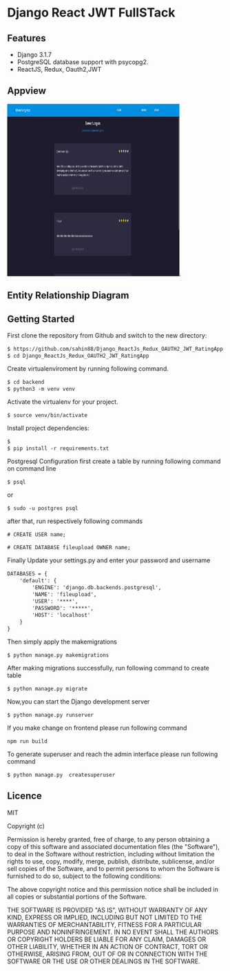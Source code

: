 # Django React  JWT FullSTack 

## Features

- Django 3.1.7
- PostgreSQL database support with psycopg2.
- ReactJS, Redux, Oauth2,JWT

## Appview

<img src="https://github.com/sahin88/Django_ReactJs_Redux_OAUTH2_JWT_RatingApp/blob/main/bewertung.png"  width="400px" height="400px">.

## Entity Relationship Diagram


## Getting Started

First clone the repository from Github and switch to the new directory:

```
$ https://github.com/sahin88/Django_ReactJs_Redux_OAUTH2_JWT_RatingApp
$ cd Django_ReactJs_Redux_OAUTH2_JWT_RatingApp

```

Create virtualenviroment by running following command.

```
$ cd backend 
$ python3 -m venv venv

```

Activate the virtualenv for your project.

```
$ source venv/bin/activate

```

Install project dependencies:

```
$
$ pip install -r requirements.txt

```

Postgresql Configuration first create a table by running following command on command line

```
$ psql

```

or

```
$ sudo -u postgres psql

```

after that, run respectively following commands

```
# CREATE USER name;
```

```
# CREATE DATABASE fileupload OWNER name;
```

Finally Update your settings.py and enter your password and username

```
DATABASES = {
    'default': {
        'ENGINE': 'django.db.backends.postgresql',
        'NAME': 'fileupload',
        'USER': '****',
        'PASSWORD': '*****',
        'HOST': 'localhost'
    }
}

```

Then simply apply the makemigrations

```
$ python manage.py makemigrations

```

After making migrations successfully, run following command to create table

```
$ python manage.py migrate

```

Now,you can start the Django development server

```
$ python manage.py runserver

```
If you  make change on frontend  please run following command 
```
npm run build

```

To generate superuser and reach the admin interface please run following command

```
$ python manage.py  createsuperuser

```

## Licence

MIT

Copyright (c)

Permission is hereby granted, free of charge, to any person obtaining a copy of this software and associated documentation files (the "Software"),
to deal in the Software without restriction, including without limitation the rights to use, copy, modify, merge, publish, distribute, sublicense, and/or sell copies of the Software, and to permit persons to whom the Software is furnished to do so, subject to the following conditions:

The above copyright notice and this permission notice shall be included in all copies or substantial portions of the Software.

THE SOFTWARE IS PROVIDED "AS IS", WITHOUT WARRANTY OF ANY KIND, EXPRESS OR IMPLIED, INCLUDING BUT NOT LIMITED TO THE WARRANTIES OF MERCHANTABILITY,
FITNESS FOR A PARTICULAR PURPOSE AND NONINFRINGEMENT. IN NO EVENT SHALL THE AUTHORS OR COPYRIGHT HOLDERS BE LIABLE FOR ANY CLAIM, DAMAGES OR OTHER LIABILITY, WHETHER IN AN ACTION OF CONTRACT,
TORT OR OTHERWISE, ARISING FROM, OUT OF OR IN CONNECTION WITH THE SOFTWARE OR THE USE OR OTHER DEALINGS IN THE SOFTWARE.